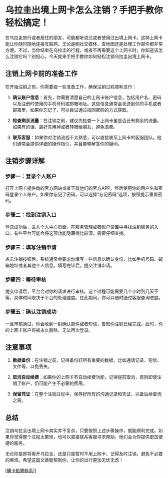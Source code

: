 # 乌拉圭出境上网卡怎么注销？手把手教你轻松搞定！

在乌拉圭旅行或者居住的朋友，可能都听说过或者使用过出境上网卡。这种上网卡能让你随时随地连接互联网，无论是刷社交媒体、查地图还是处理工作邮件都非常方便。不过，当你结束在乌拉圭的行程，或者不再需要这个上网卡时，你知道该怎么注销它吗？别担心，今天就来手把手教你如何轻松注销乌拉圭出境上网卡。

## 注销上网卡前的准备工作

在开始注销之前，你需要做一些准备工作，确保注销过程顺利进行：

1. **确认账户信息**：首先，你需要清楚自己的上网卡账户信息，包括用户名、密码以及注册时使用的手机号码或邮箱地址。这些信息通常会发送到你的手机或者邮箱里，如果你忘记了，可以尝试通过找回密码的方式获取。

2. **检查剩余流量**：在注销之前，建议先检查一下上网卡里是否还有剩余的流量。如果有的话，最好先用掉或者转赠给朋友，避免浪费。

3. **联系客服**：如果你对注销流程不太熟悉，可以直接联系上网卡的客服团队。他们通常会提供详细的操作指引，并且能够解答你的疑问。

## 注销步骤详解

### 步骤一：登录个人账户

打开上网卡提供商的官方网站或者下载他们的官方APP，然后使用你的用户名和密码登录个人账户。如果你忘记了密码，可以选择“忘记密码”选项，按照提示重置密码。

### 步骤二：找到注销入口

登录成功后，进入个人中心页面，在服务管理或者账户设置中寻找注销服务的入口。有些平台可能会将这项功能隐藏得比较深，需要仔细查找。

### 步骤三：填写注销申请

点击注销按钮后，系统通常会要求你填写一些信息以确认身份，比如手机号码、邮箱地址或者其他个人信息。填写完毕后，提交注销申请。

### 步骤四：等待审核

提交申请后，平台会对你的请求进行审核。这个过程可能需要几个小时到几天不等，具体时间取决于平台的处理速度。在此期间，你可以随时通过客服查询进度。

### 步骤五：确认注销成功

一旦审核通过，你会收到一封确认邮件或者短信，告知你注销已经完成。此时，你的上网卡账户将被永久删除，无法再次登录。

## 注意事项

1. **数据备份**：在注销之前，记得备份好所有重要的数据，比如通话记录、短信、文件等，以免丢失。

2. **取消自动续费**：如果你的上网卡有自动续费功能，记得提前取消，否则即使注销了账户，仍可能产生不必要的费用。

3. **保留凭证**：在整个注销过程中，保存好所有的沟通记录和凭证，以备后续查询之需。

## 总结

注销乌拉圭出境上网卡其实并不复杂，只要按照上述步骤操作，就能顺利完成。如果你觉得整个过程太繁琐，也可以直接联系客服寻求帮助，他们会为你提供更加便捷的服务。

无论你是即将离开乌拉圭，还是只是暂时不用上网卡，记得及时注销，避免不必要的麻烦。希望这篇文章能帮到你，让你的出行更加无忧无虑！

[[購卡點擊聯系](https://t.me/s/SXDXQF)]]